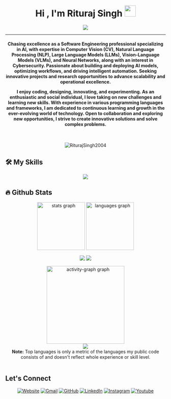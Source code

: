 <h1 align="center">Hi , I'm Rituraj Singh <img src="https://media.giphy.com/media/hvRJCLFzcasrR4ia7z/giphy.gif" width="35"></h1>
<p align="center">
 <a href="https://github.com/DenverCoder1/readme-typing-svg"><img src="https://readme-typing-svg.herokuapp.com?lines=AI+Engineer+and+Developer;Data+Scientist;Cyber+Security+Developer;AI%20|%20ML%20|%20DS%20|%20CyS%20|Enthusiast;Always%20learning%20new%20things&center=true&width=500&height=50&font=georgia"></a>
</p>
<hr/>
<h4 align="center"><p>Chasing excellence as a Software Engineering professional specializing in AI, with expertise in Computer Vision (CV), Natural Language Processing (NLP), Large Language Models (LLMs), Vision-Language Models (VLMs), and Neural Networks, along with an interest in Cybersecurity. Passionate about building and deploying AI models, optimizing workflows, and driving intelligent automation. Seeking innovative projects and research opportunities to advance scalability and operational excellence.</p>
<p>I enjoy coding, designing, innovating, and experimenting. As an enthusiastic and social individual, I love taking on new challenges and learning new skills. With experience in various programming languages and frameworks, I am dedicated to continuous learning and growth in the ever-evolving world of technology. Open to collaboration and exploring new opportunities, I strive to create innovative solutions and solve complex problems.</p></h4>
<br>
<p align="center"> <img src="https://komarev.com/ghpvc/?username=RiturajSingh2004&label=Rituraj%20Singh's%20Profile%20Views%20&color=dc143c&style=plastic" alt="RiturajSingh2004" /> </p>


## 🛠️ My Skills

<p align="center">
  <a href="https://skillicons.dev">
    <img src="https://skillicons.dev/icons?i=c,cpp,python,julia,r,flask,tensorflow,pytorch,scikitlearn,opencv,html,css,tailwindcss,js,ts,react,vue,next,nodejs,flutter,mysql,sqlite,mongodb,fastapi,docker,terraform,grafana,gcp,vscode,anaconda,powershell,arduino,vercel,firebase,git,github,kali&perline=7" />
  </a>
</p>

## 🔥 Github Stats
<div align="center">
  <img src="https://github-readme-stats.vercel.app/api?username=RiturajSingh2004&hide_title=false&hide_rank=false&show_icons=true&include_all_commits=true&count_private=true&disable_animations=false&theme=dracula&locale=en&hide_border=false" height="150" alt="stats graph"  />
  <img src="https://github-readme-stats.vercel.app/api/top-langs?username=RiturajSingh2004&locale=en&hide_title=false&layout=compact&card_width=320&langs_count=5&theme=dracula&hide_border=false" height="150" alt="languages graph"  />
<div style="display:flex;justify-content:center; align-items:center">
  
  <img src="http://github-profile-summary-cards.vercel.app/api/cards/productive-time?username=RiturajSingh2004&theme=ayu_mirage&utcOffset=8"></img>
  <img src="http://github-profile-summary-cards.vercel.app/api/cards/stats?username=RiturajSingh2004&theme=ayu_mirage"></img>
</div>

  <img src="https://github-readme-activity-graph.vercel.app/graph?username=RiturajSingh2004&radius=0&area=true&hide_title=false&hide_border=false&theme=synthwave-84&custom_title=My%20Contribution%20Graph" height="244" alt="activity-graph graph"  />
<br>
<img src="http://github-profile-summary-cards.vercel.app/api/cards/profile-details?username=RiturajSingh2004&theme=ayu_mirage"></img><br>
<b>Note:</b> Top languages is only a metric of the languages my public code consists of and doesn't reflect whole experience or skill level.

</div>
<br>


## Let's Connect

<p align="center">
  <a href="https://.github.io/"><img src="https://cdn-icons-png.flaticon.com/64/909/909263.png" alt="Website"/></a>
	<a href="mailto:ritturaj2004@gmail.com"><img src="https://skillicons.dev/icons?i=gmail"alt="Gmail"/></a>
	<a href="https://github.com/RiturajSingh2004"><img src="https://skillicons.dev/icons?i=github" alt="GitHub"/></a>
	<a href="https://linkedin.com/in/riturajsingh2004"><img src="https://skillicons.dev/icons?i=linkedin" alt="LinkedIn"/></a>
	<a href="https://instagram.com/riturajsingh.paradiser"><img src="https://skillicons.dev/icons?i=instagram" alt="Instagram"/></a>
	<a href="https://www.youtube.com/@RiturajSingh-ParadiseR"><img src="https://skillicons.dev/icons?i=youtube" alt="Youtube"/></a>
	
</p>

<!--img align="right" alt="Coding" width="450" src="https://camo.githubusercontent.com/6607041227d81f650340ff070cc2843518acad359b57e5bb054a9fb7127aa041/68747470733a2f2f63646e2e6472696262626c652e636f6d2f75736572732f323634363432332f73637265656e73686f74732f353530373139362f636f6d70757465722e676966" data-canonical-src="https://cdn.dribbble.com/users/2646423/screenshots/5507196/computer.gif" style="max-width:100%;"/-->
